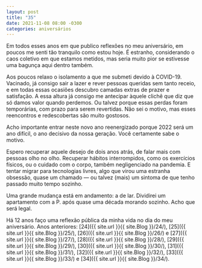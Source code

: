 ```yaml
---
layout: post
title: "35"
date: 2021-11-08 08:00 -0300
categories: aniversários
---
```

Em todos esses anos em que publico reflexões no meu aniversário, 
em poucos me senti tão tranquilo como estou hoje. É estranho, considerando o caos coletivo em que estamos metidos, mas seria muito pior se estivesse uma bagunça aqui dentro também.

Aos poucos relaxo o isolamento a que me submeti devido à COVID-19. Vacinado, já consigo sair a lazer e rever pessoas queridas sem tanto receio, e em todas essas ocasiões descubro camadas extras de prazer e satisfação. A essa altura já consigo me antecipar àquele clichê que diz que só damos valor quando perdemos. Ou talvez porque essas perdas foram temporárias, com prazo para serem revertidas. Não sei o motivo, mas esses reencontros e redescobertas são muito gostosos.

Acho importante entrar neste novo ano reenergizado porque 2022 será um ano difícil, o ano decisivo da nossa geração. Você certamente sabe o motivo.

Espero recuperar aquele desejo de dois anos atrás, de falar mais com pessoas olho no olho. Recuperar hábitos interrompidos, como os exercícios físicos, ou o cuidado com o corpo, também negligenciado na pandemia. E tentar migrar para tecnologias livres, algo que virou uma estranha obsessão, quase um chamado — ou talvez (mais) um sintoma de que tenho passado muito tempo sozinho.

Uma grande mudança está em andamento: a de lar. Dividirei um apartamento com a P. após quase uma década morando sozinho. Acho que será legal.

Há 12 anos faço uma reflexão pública da minha vida no dia do meu aniversário. Anos anteriores: [24]({{ site.url }}{{ site.Blog }}/24/), [25]({{ site.url }}{{ site.Blog }}/25/), [26]({{ site.url }}{{ site.Blog }}/26/) e [27]({{ site.url }}{{ site.Blog }}/27/), [28]({{ site.url }}{{ site.Blog }}/28/), [29]({{ site.url }}{{ site.Blog }}/29/), [30]({{ site.url }}{{ site.Blog }}/30/), [31]({{ site.url }}{{ site.Blog }}/31/), [32]({{ site.url }}{{ site.Blog }}/32/), [33]({{ site.url }}{{ site.Blog }}/33/) e [34]({{ site.url }}{{ site.Blog }}/34/).